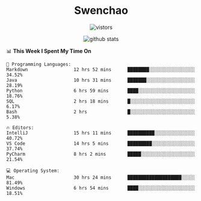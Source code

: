 <h1 align="center">Swenchao</h3>

<p align="center">
  <img src="https://visitor-badge.glitch.me/badge?page_id=Swenchao" alt="vistors" />
</p>

<p align="center">
  <img src="https://github-readme-stats.vercel.app/api?username=Swenchao&count_private=true&show_icons=true&theme=vue-dark&hide_title=true" alt="github stats" />
</p>

<!--START_SECTION:waka-->
📊 **This Week I Spent My Time On** 

```text
💬 Programming Languages: 
Markdown                 12 hrs 52 mins      ████████░░░░░░░░░░░░░░░░░   34.52% 
Java                     10 hrs 31 mins      ███████░░░░░░░░░░░░░░░░░░   28.19% 
Python                   6 hrs 59 mins       ████░░░░░░░░░░░░░░░░░░░░░   18.76% 
SQL                      2 hrs 18 mins       █░░░░░░░░░░░░░░░░░░░░░░░░   6.17% 
Bash                     2 hrs               █░░░░░░░░░░░░░░░░░░░░░░░░   5.38%

🔥 Editors: 
IntelliJ                 15 hrs 11 mins      ██████████░░░░░░░░░░░░░░░   40.72% 
VS Code                  14 hrs 5 mins       █████████░░░░░░░░░░░░░░░░   37.74% 
PyCharm                  8 hrs 2 mins        █████░░░░░░░░░░░░░░░░░░░░   21.54%

💻 Operating System: 
Mac                      30 hrs 24 mins      ████████████████████░░░░░   81.49% 
Windows                  6 hrs 54 mins       ████░░░░░░░░░░░░░░░░░░░░░   18.51%

```


<!--END_SECTION:waka-->
